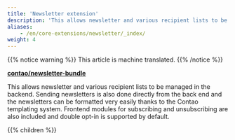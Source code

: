 ```yaml
---
title: 'Newsletter extension'
description: 'This allows newsletter and various recipient lists to be managed in the backend.'
aliases:
    - /en/core-extensions/newsletter/_index/
weight: 4
---
```


{{% notice warning %}}
This article is machine translated.
{{% /notice %}}

**[contao/newsletter-bundle](https://packagist.org/packages/contao/newsletter-bundle)**

This allows newsletter and various recipient lists to be managed in the backend. Sending newsletters is also done directly from the back end and the newsletters can be formatted very easily thanks to the Contao templating system. Frontend modules for subscribing and unsubscribing are also included and double opt-in is supported by default.

{{% children %}}
